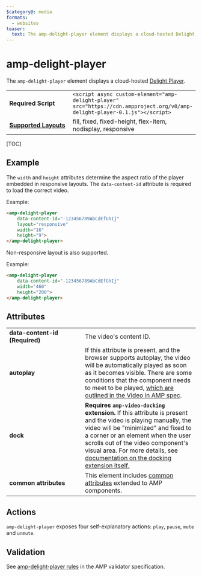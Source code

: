 ```yaml
---
$category@: media
formats:
  - websites
teaser:
  text: The amp-delight-player element displays a cloud-hosted Delight Player.
---
```

<!---
Copyright 2018 The AMP HTML Authors. All Rights Reserved.

Licensed under the Apache License, Version 2.0 (the "License");
you may not use this file except in compliance with the License.
You may obtain a copy of the License at

      http://www.apache.org/licenses/LICENSE-2.0

Unless required by applicable law or agreed to in writing, software
distributed under the License is distributed on an "AS-IS" BASIS,
WITHOUT WARRANTIES OR CONDITIONS OF ANY KIND, either express or implied.
See the License for the specific language governing permissions and
limitations under the License.
-->

# amp-delight-player

The <code>amp-delight-player</code> element displays a cloud-hosted [Delight Player](https://delight-vr.com/).

<table>
  <tr>
    <td width="40%"><strong>Required Script</strong></td>
    <td><code>&lt;script async custom-element="amp-delight-player" src="https://cdn.ampproject.org/v0/amp-delight-player-0.1.js">&lt;/script></code></td>
  </tr>
  <tr>
    <td class="col-fourty"><strong><a href="https://amp.dev/documentation/guides-and-tutorials/develop/style_and_layout/control_layout">Supported Layouts</a></strong></td>
    <td>fill, fixed, fixed-height, flex-item, nodisplay, responsive</td>
  </tr>
</table>

[TOC]

## Example

The `width` and `height` attributes determine the aspect ratio of the player embedded in responsive layouts.
The `data-content-id` attribute is required to load the correct video.

Example:

```html
<amp-delight-player
    data-content-id="-123456789AbCdEfGhIj"
    layout="responsive"
    width="16"
    height="9">
</amp-delight-player>
```

Non-responsive layout is also supported.

Example:

```html
<amp-delight-player
    data-content-id="-123456789AbCdEfGhIj"
    width="460"
    height="200">
</amp-delight-player>
```

## Attributes
<table>
  <tr>
    <td width="40%"><strong>data-content-id (Required)</strong></td>
    <td>The video's content ID.</td>
  </tr>
  <tr>
    <td width="40%"><strong>autoplay</strong></td>
    <td>If this attribute is present, and the browser supports autoplay, the video will be automatically
played as soon as it becomes visible. There are some conditions that the component needs to meet
to be played, <a href="https://github.com/ampproject/amphtml/blob/master/spec/amp-video-interface.md#autoplay">which are outlined in the Video in AMP spec</a>.</td>
  </tr>
  <tr>
    <td width="40%"><strong>dock</strong></td>
    <td><strong>Requires <code>amp-video-docking</code> extension.</strong> If this attribute is present and the video is playing manually, the video will be "minimized" and fixed to a corner or an element when the user scrolls out of the video component's visual area.
    For more details, see <a href="https://amp.dev/documentation/components/amp-video-docking">documentation on the docking extension itself.</a></td>
  </tr>
  <tr>
    <td width="40%"><strong>common attributes</strong></td>
    <td>This element includes <a href="https://amp.dev/documentation/guides-and-tutorials/learn/common_attributes">common attributes</a> extended to AMP components.</td>
  </tr>
</table>

## Actions
`amp-delight-player` exposes four self-explanatory actions: `play`, `pause`, `mute` and `unmute`.

## Validation
See [amp-delight-player rules](https://github.com/ampproject/amphtml/blob/master/extensions/amp-delight-player/validator-amp-delight-player.protoascii) in the AMP validator specification.
